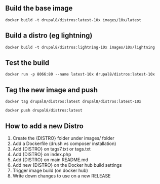 ## Build the base image

```
docker build -t drupal8/distros:latest-10x images/10x/latest
```

## Build a distro (eg lightning)

```
docker build -t drupal8/distros:lightning-10x images/10x/lightning
```

## Test the build
```
docker run -p 8066:80 --name latest-10x drupal8/distros:latest-10x
```

## Tag the new image and push

```
docker tag drupal8/distros:latest drupal8/distros:latest-10x

docker push drupal8/distros:latest
```

## How to add a new Distro

1. Create the {DISTRO} folder under images/ folder
2. Add a Dockerfile (drush vs composer installation)
3. Add {DISTRO} on tags7.txt or tags.txt
4. Add {DISTRO} on index.php
5. Add {DISTRO} on main README.md
6. Add new {DISTRO} on the Docker hub build settings
7. Trigger image build (on docker hub)
8. Write down changes to use on a new RELEASE

